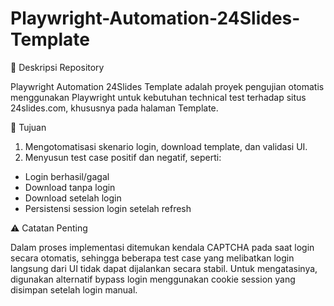 # Playwright-Automation-24Slides-Template
📄 Deskripsi Repository

Playwright Automation 24Slides Template adalah proyek pengujian otomatis menggunakan Playwright untuk kebutuhan technical test terhadap situs 24slides.com, khususnya pada halaman Template.

🎯 Tujuan
1. Mengotomatisasi skenario login, download template, dan validasi UI.
2. Menyusun test case positif dan negatif, seperti:
- Login berhasil/gagal
- Download tanpa login
- Download setelah login
- Persistensi session login setelah refresh

⚠️ Catatan Penting

Dalam proses implementasi ditemukan kendala CAPTCHA pada saat login secara otomatis, sehingga beberapa test case yang melibatkan login langsung dari UI tidak dapat dijalankan secara stabil. Untuk mengatasinya, digunakan alternatif bypass login menggunakan cookie session yang disimpan setelah login manual.

